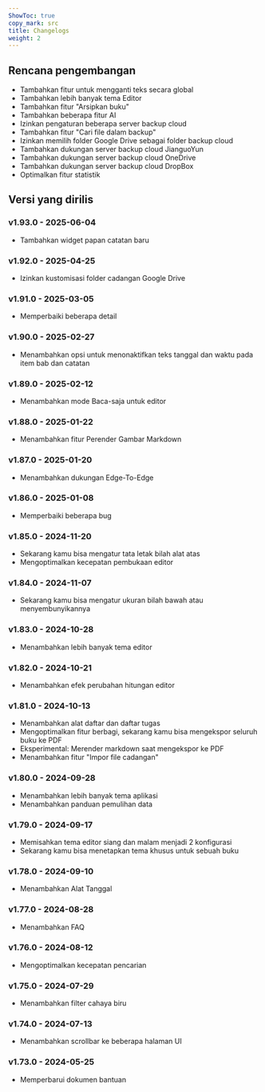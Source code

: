 ```yaml
---
ShowToc: true
copy_mark: src
title: Changelogs
weight: 2
---
```


## Rencana pengembangan

- Tambahkan fitur untuk mengganti teks secara global
- Tambahkan lebih banyak tema Editor
- Tambahkan fitur "Arsipkan buku"
- Tambahkan beberapa fitur AI
- Izinkan pengaturan beberapa server backup cloud
- Tambahkan fitur "Cari file dalam backup"
- Izinkan memilih folder Google Drive sebagai folder backup cloud
- Tambahkan dukungan server backup cloud JianguoYun
- Tambahkan dukungan server backup cloud OneDrive
- Tambahkan dukungan server backup cloud DropBox
- Optimalkan fitur statistik

## Versi yang dirilis

### v1.93.0 - 2025-06-04

- Tambahkan widget papan catatan baru

### v1.92.0 - 2025-04-25

- Izinkan kustomisasi folder cadangan Google Drive

### v1.91.0 - 2025-03-05

- Memperbaiki beberapa detail

### v1.90.0 - 2025-02-27

- Menambahkan opsi untuk menonaktifkan teks tanggal dan waktu pada item bab dan catatan

### v1.89.0 - 2025-02-12

- Menambahkan mode Baca-saja untuk editor

### v1.88.0 - 2025-01-22

- Menambahkan fitur Perender Gambar Markdown

### v1.87.0 - 2025-01-20

- Menambahkan dukungan Edge-To-Edge

### v1.86.0 - 2025-01-08

- Memperbaiki beberapa bug

### v1.85.0 - 2024-11-20

- Sekarang kamu bisa mengatur tata letak bilah alat atas
- Mengoptimalkan kecepatan pembukaan editor

### v1.84.0 - 2024-11-07

- Sekarang kamu bisa mengatur ukuran bilah bawah atau menyembunyikannya

### v1.83.0 - 2024-10-28

- Menambahkan lebih banyak tema editor

### v1.82.0 - 2024-10-21

- Menambahkan efek perubahan hitungan editor

### v1.81.0 - 2024-10-13

- Menambahkan alat daftar dan daftar tugas
- Mengoptimalkan fitur berbagi, sekarang kamu bisa mengekspor seluruh buku ke PDF
- Eksperimental: Merender markdown saat mengekspor ke PDF
- Menambahkan fitur "Impor file cadangan"

### v1.80.0 - 2024-09-28

- Menambahkan lebih banyak tema aplikasi
- Menambahkan panduan pemulihan data

### v1.79.0 - 2024-09-17

- Memisahkan tema editor siang dan malam menjadi 2 konfigurasi
- Sekarang kamu bisa menetapkan tema khusus untuk sebuah buku

### v1.78.0 - 2024-09-10

- Menambahkan Alat Tanggal

### v1.77.0 - 2024-08-28

- Menambahkan FAQ

### v1.76.0 - 2024-08-12

- Mengoptimalkan kecepatan pencarian

### v1.75.0 - 2024-07-29

- Menambahkan filter cahaya biru

### v1.74.0 - 2024-07-13

- Menambahkan scrollbar ke beberapa halaman UI

### v1.73.0 - 2024-05-25

- Memperbarui dokumen bantuan
